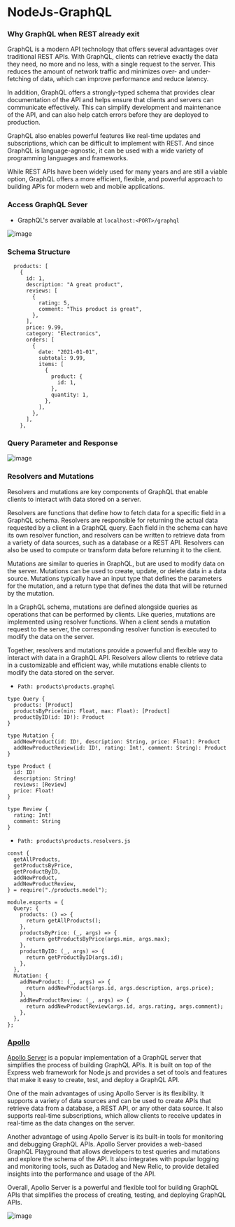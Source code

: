 # NodeJs-GraphQL

### Why GraphQL when REST already exit
<p> GraphQL is a modern API technology that offers several advantages over traditional REST APIs. With GraphQL, clients can retrieve exactly the data they need, no more and no less, with a single request to the server. This reduces the amount of network traffic and minimizes over- and under-fetching of data, which can improve performance and reduce latency.

In addition, GraphQL offers a strongly-typed schema that provides clear documentation of the API and helps ensure that clients and servers can communicate effectively. This can simplify development and maintenance of the API, and can also help catch errors before they are deployed to production.

GraphQL also enables powerful features like real-time updates and subscriptions, which can be difficult to implement with REST. And since GraphQL is language-agnostic, it can be used with a wide variety of programming languages and frameworks.

While REST APIs have been widely used for many years and are still a viable option, GraphQL offers a more efficient, flexible, and powerful approach to building APIs for modern web and mobile applications.
</p>

### Access GraphQL Sever

- GraphQL's server available at ```localhost:<PORT>/graphql```

![image](https://user-images.githubusercontent.com/104893311/228365764-ac207fae-bc20-4c48-913c-3ff79e7ee858.png)

### Schema Structure

```
  products: [
    {
      id: 1,
      description: "A great product",
      reviews: [
        {
          rating: 5,
          comment: "This product is great",
        },
      ],
      price: 9.99,
      category: "Electronics",
      orders: [
        {
          date: "2021-01-01",
          subtotal: 9.99,
          items: [
            {
              product: {
                id: 1,
              },
              quantity: 1,
            },
          ],
        },
      ],
    },
 ```
### Query Parameter and Response

![image](https://user-images.githubusercontent.com/104893311/228392905-2af31502-5316-4681-b2bd-9054e8ba0594.png)

### Resolvers and Mutations

<p> Resolvers and mutations are key components of GraphQL that enable clients to interact with data stored on a server.

Resolvers are functions that define how to fetch data for a specific field in a GraphQL schema. Resolvers are responsible for returning the actual data requested by a client in a GraphQL query. Each field in the schema can have its own resolver function, and resolvers can be written to retrieve data from a variety of data sources, such as a database or a REST API. Resolvers can also be used to compute or transform data before returning it to the client.

Mutations are similar to queries in GraphQL, but are used to modify data on the server. Mutations can be used to create, update, or delete data in a data source. Mutations typically have an input type that defines the parameters for the mutation, and a return type that defines the data that will be returned by the mutation.

In a GraphQL schema, mutations are defined alongside queries as operations that can be performed by clients. Like queries, mutations are implemented using resolver functions. When a client sends a mutation request to the server, the corresponding resolver function is executed to modify the data on the server.

Together, resolvers and mutations provide a powerful and flexible way to interact with data in a GraphQL API. Resolvers allow clients to retrieve data in a customizable and efficient way, while mutations enable clients to modify the data stored on the server.</p>

- ```Path: products\products.graphql```
```
type Query {
  products: [Product]
  productsByPrice(min: Float, max: Float): [Product]
  productByID(id: ID!): Product
}

type Mutation {
  addNewProduct(id: ID!, description: String, price: Float): Product
  addNewProductReview(id: ID!, rating: Int!, comment: String): Product
}

type Product {
  id: ID!
  description: String!
  reviews: [Review]
  price: Float!
}

type Review {
  rating: Int!
  comment: String
}

```
- ```Path: products\products.resolvers.js```

```
const {
  getAllProducts,
  getProductsByPrice,
  getProductByID,
  addNewProduct,
  addNewProductReview,
} = require("./products.model");

module.exports = {
  Query: {
    products: () => {
      return getAllProducts();
    },
    productsByPrice: (_, args) => {
      return getProductsByPrice(args.min, args.max);
    },
    productByID: (_, args) => {
      return getProductByID(args.id);
    },
  },
  Mutation: {
    addNewProduct: (_, args) => {
      return addNewProduct(args.id, args.description, args.price);
    },
    addNewProductReview: (_, args) => {
      return addNewProductReview(args.id, args.rating, args.comment);
    },
  },
};

```

### [Apollo](https://www.apollographql.com/docs/apollo-server/)

<p>

[Apollo Server](https://www.npmjs.com/package/@apollo/server) is a popular implementation of a GraphQL server that simplifies the process of building GraphQL APIs. It is built on top of the Express web framework for Node.js and provides a set of tools and features that make it easy to create, test, and deploy a GraphQL API.

One of the main advantages of using Apollo Server is its flexibility. It supports a variety of data sources and can be used to create APIs that retrieve data from a database, a REST API, or any other data source. It also supports real-time subscriptions, which allow clients to receive updates in real-time as the data changes on the server.

Another advantage of using Apollo Server is its built-in tools for monitoring and debugging GraphQL APIs. Apollo Server provides a web-based GraphQL Playground that allows developers to test queries and mutations and explore the schema of the API. It also integrates with popular logging and monitoring tools, such as Datadog and New Relic, to provide detailed insights into the performance and usage of the API.

Overall, Apollo Server is a powerful and flexible tool for building GraphQL APIs that simplifies the process of creating, testing, and deploying GraphQL APIs.
</p>

![image](https://user-images.githubusercontent.com/104893311/230808010-55d77c54-bb37-40f6-bdc0-94f87e44277e.png)



